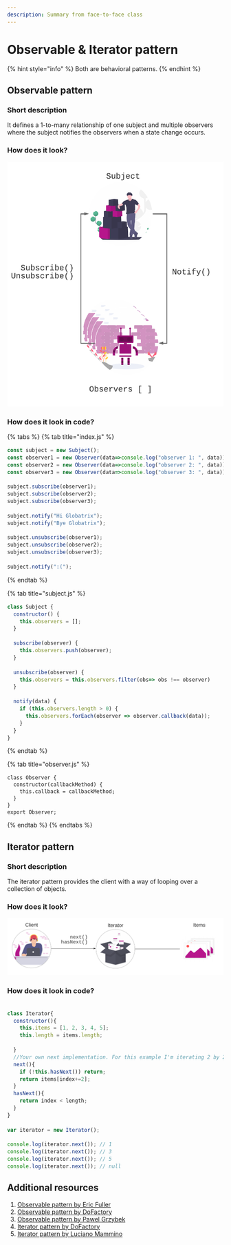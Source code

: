 ```yaml
---
description: Summary from face-to-face class
---
```


# Observable & Iterator pattern

{% hint style="info" %}
Both are behavioral patterns.
{% endhint %}

## Observable pattern

### Short description

It defines a 1-to-many relationship of one subject and multiple observers where the subject notifies the observers when a state change occurs.

### How does it look?

![Observable pattern basic flow.](../.gitbook/assets/blank-diagram.png)

### How does it look in code?

{% tabs %}
{% tab title="index.js" %}
```javascript
const subject = new Subject();
const observer1 = new Observer(data=>console.log("observer 1: ", data));
const observer2 = new Observer(data=>console.log("observer 2: ", data));
const observer3 = new Observer(data=>console.log("observer 3: ", data));

subject.subscribe(observer1);
subject.subscribe(observer2);
subject.subscribe(observer3);

subject.notify("Hi Globatrix");
subject.notify("Bye Globatrix");

subject.unsubscribe(observer1);
subject.unsubscribe(observer2);
subject.unsubscribe(observer3);

subject.notify(":(");


```
{% endtab %}

{% tab title="subject.js" %}
```javascript
class Subject {
  constructor() {
    this.observers = [];
  }

  subscribe(observer) {
    this.observers.push(observer);
  }

  unsubscribe(observer) {
    this.observers = this.observers.filter(obs=> obs !== observer)
  }

  notify(data) {
    if (this.observers.length > 0) {
      this.observers.forEach(observer => observer.callback(data));
    }
  }
}
```
{% endtab %}

{% tab title="observer.js" %}
```
class Observer {
  constructor(callbackMethod) {
    this.callback = callbackMethod;
  }
}
export Observer;
```
{% endtab %}
{% endtabs %}

## Iterator pattern

### Short description

The iterator pattern provides the client with a way of looping over a collection of objects.

### How does it look?

![Iterator pattern](../.gitbook/assets/observable-pattern.png)

### How does it look in code?

```javascript

class Iterator{
  constructor(){
    this.items = [1, 2, 3, 4, 5];
    this.length = items.length;

  }
  //Your own next implementation. For this example I'm iterating 2 by 2;
  next(){
    if (!this.hasNext()) return;
    return items[index+=2];
  }
  hasNext(){
    return index < length;
  }
}

var iterator = new Iterator();

console.log(iterator.next()); // 1
console.log(iterator.next()); // 3
console.log(iterator.next()); // 5
console.log(iterator.next()); // null
```

## Additional resources

1. [Observable pattern by Eric Fuller](https://webdevstudios.com/2019/02/19/observable-pattern-in-javascript/)
2. [Observable pattern by DoFactory](https://www.dofactory.com/javascript/observer-design-pattern)
3. [Observable pattern by Pawel Grzybek](https://pawelgrzybek.com/the-observer-pattern-in-javascript-explained/)
4. [Iterator pattern by DoFactory](https://www.dofactory.com/javascript/iterator-design-pattern)
5. [Iterator pattern by Luciano Mammino](https://loige.co/javascript-iterator-patterns/)

